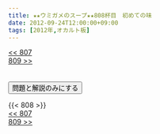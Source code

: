 ```yaml
---
title: ★★ウミガメのスープ★★808杯目　初めての味
date: 2012-09-24T12:00:00+09:00
tags: [2012年,オカルト板]
---
```

<div class="th_left"><a href="../807"><< 807</a></div>
<div class="th_right"><a href="../809">809 >></a></div>
<br><br>
<script src="../../js/cupsoup.js"></script>
<form>
<input type="button" value="問題と解説のみにする" onClick="toggleCupsoup()">
</form>
{{< 808 >}}
<div class="th_left"><a href="../807"><< 807</a></div>
<div class="th_right"><a href="../809">809 >></a></div>